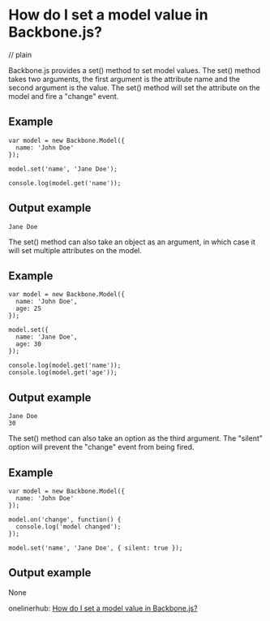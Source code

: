 # How do I set a model value in Backbone.js?
// plain

Backbone.js provides a set() method to set model values. The set() method takes two arguments, the first argument is the attribute name and the second argument is the value. The set() method will set the attribute on the model and fire a "change" event.

## Example

```
var model = new Backbone.Model({
  name: 'John Doe'
});

model.set('name', 'Jane Doe');

console.log(model.get('name'));
```
## Output example

```
Jane Doe
```

The set() method can also take an object as an argument, in which case it will set multiple attributes on the model.

## Example

```
var model = new Backbone.Model({
  name: 'John Doe',
  age: 25
});

model.set({
  name: 'Jane Doe',
  age: 30
});

console.log(model.get('name'));
console.log(model.get('age'));
```
## Output example

```
Jane Doe
30
```

The set() method can also take an option as the third argument. The "silent" option will prevent the "change" event from being fired.

## Example

```
var model = new Backbone.Model({
  name: 'John Doe'
});

model.on('change', function() {
  console.log('model changed');
});

model.set('name', 'Jane Doe', { silent: true });
```
## Output example


None

onelinerhub: [How do I set a model value in Backbone.js?](https://onelinerhub.com/backbone.js/how-do-i-set-a-model-value-in-backbone-js)